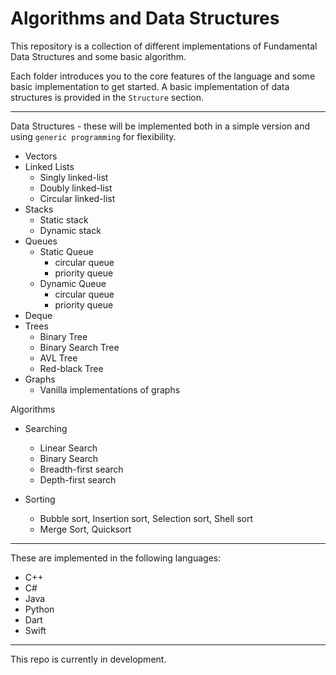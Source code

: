 # Algorithms and Data Structures

This repository is a collection of different implementations of Fundamental Data Structures and some basic algorithm. 

Each folder introduces you to the core features of the language and some basic implementation to get started. 
A basic implementation of data structures is provided in the `Structure` section. 

---
Data Structures - these will be implemented both in a simple version and using `generic programming` for flexibility. 

- Vectors
- Linked Lists
    - Singly linked-list
    - Doubly linked-list
    - Circular linked-list
- Stacks
    - Static stack
    - Dynamic stack
- Queues
    - Static Queue
        - circular queue
        - priority queue
    - Dynamic Queue
        - circular queue
        - priority queue
- Deque
- Trees
    - Binary Tree
    - Binary Search Tree
    - AVL Tree
    - Red-black Tree
- Graphs
    - Vanilla implementations of graphs

Algorithms
- Searching
    - Linear Search
    - Binary Search
    - Breadth-first search
    - Depth-first search

- Sorting
    - Bubble sort, Insertion sort, Selection sort, Shell sort
    - Merge Sort, Quicksort

---
These are implemented in the following languages:
- C++
- C#
- Java
- Python
- Dart
- Swift

--- 
This repo is currently in development. 
